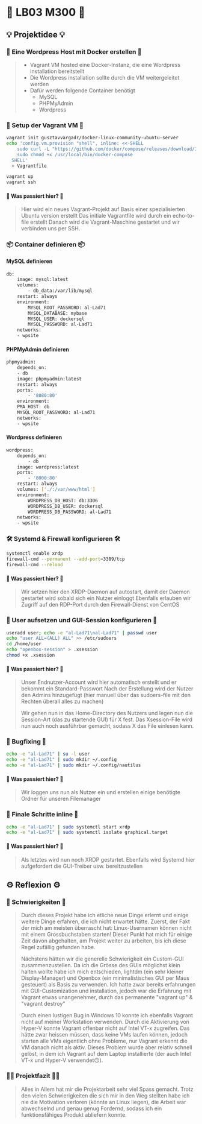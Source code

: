 # 👀 LB03 M300 👀 
## 💡 Projektidee 💡
### 🔐 Eine Wordpress Host mit Docker erstellen 🔐
> * Vagrant VM hosted eine Docker-Instanz, die eine Wordpress installation bereitstellt 
> * Die Wordpress installation sollte durch die VM weitergeleitet werden
> * Dafür werden folgende Container benötigt
>   * MySQL
>   * PHPMyAdmin
>   * Wordpress
### 🧱 Setup der Vagrant VM 🧱
```sh
vagrant init gusztavvargadr/docker-linux-community-ubuntu-server
echo 'config.vm.provision "shell", inline: <<-SHELL
    sudo curl -L "https://github.com/docker/compose/releases/download/1.29.1/docker-compose-$(uname -s)-$(uname -m)" -o /usr/local/bin/docker-compose
    sudo chmod +x /usr/local/bin/docker-compose
  SHELL'
  > Vagrantfile

vagrant up
vagrant ssh
```
#### 🤔 Was passiert hier? 🤔
> Hier wird ein neues Vagrant-Projekt auf Basis einer spezialisierten Ubuntu version erstellt
> Das initiale Vagrantfile wird durch ein echo-to-file erstellt
> Danach wird die Vagrant-Maschine gestartet und wir verbinden uns per SSH.

### 📦 Container definieren 📦

#### MySQL definieren
```sh
db:
    image: mysql:latest
    volumes:
        - db_data:/var/lib/mysql
    restart: always
    environment:
        MYSQL_ROOT_PASSWORD: al-Lad71
        MYSQL_DATABASE: mybase
        MYSQL_USER: dockersql
        MYSQL_PASSWORD: al-Lad71
    networks:
    - wpsite
```

#### PHPMyAdmin definieren
```sh
phpmyadmin:
    depends_on:
    - db
    image: phpmyadmin:latest
    restart: always
    ports:
        - '8080:80'
    environment:
    PMA_HOST: db
    MYSQL_ROOT_PASSWORD: al-Lad71
    networks:
    - wpsite
```

#### Wordpress definieren
```sh
wordpress:
    depends_on:
        - db
    image: wordpress:latest
    ports:
        - '8000:80'
    restart: always
    volumes: ['./:/var/www/html']
    environment:
        WORDPRESS_DB_HOST: db:3306
        WORDPRESS_DB_USER: dockersql
        WORDPRESS_DB_PASSWORD: al-Lad71
    networks:
    - wpsite
```

### 🛠️ Systemd & Firewall konfigurieren 🛠️
```sh
systemctl enable xrdp
firewall-cmd --permanent --add-port=3389/tcp
firewall-cmd --reload
```
#### 🤔 Was passiert hier? 🤔
> Wir setzen hier den XRDP-Daemon auf autostart, damit der Daemon gestartet wird sobald sich ein Nutzer einloggt
> Ebenfalls erlauben wir Zugriff auf den RDP-Port durch den Firewall-Dienst von CentOS

### 👤 User aufsetzen und GUI-Session konfigurieren 👤
```sh
useradd user; echo -e "al-Lad71\nal-Lad71" | passwd user
echo "user ALL=(ALL) ALL" >> /etc/sudoers
cd /home/user
echo "openbox-session" > .xsession
chmod +x .xsession
```
#### 🤔 Was passiert hier? 🤔
> Unser Endnutzer-Account wird hier automatisch erstellt und er bekommt ein Standard-Passwort
> Nach der Erstellung wird der Nutzer den Admins hinzugefügt (hier manuell über das sudoers-file mit den Rechten überall alles zu machen)
>
> Wir gehen nun in das Home-Directory des Nutzers und legen nun die Session-Art (das zu startende GUI) für X fest.
> Das Xsession-File wird nun auch noch ausführbar gemacht, sodass X das File einlesen kann.

### 🔧 Bugfixing 🔧
```sh
echo -e "al-Lad71" | su -l user
echo -e "al-Lad71" | sudo mkdir ~/.config
echo -e "al-Lad71" | sudo mkdir ~/.config/nautilus
```
#### 🤔 Was passiert hier? 🤔
> Wir loggen uns nun als Nutzer ein und erstellen einige benötigte Ordner für unseren Filemanager


### 📢 Finale Schritte inline 📢
```sh
echo -e "al-Lad71" | sudo systemctl start xrdp
echo -e "al-Lad71" | sudo systemctl isolate graphical.target
```
#### 🤔 Was passiert hier? 🤔
> Als letztes wird nun noch XRDP gestartet.
> Ebenfalls wird Systemd hier aufgefordert die GUI-Treiber usw. bereitzustellen



## ⚙️ Reflexion ⚙️
### 🔄 Schwierigkeiten 🔄
> Durch dieses Projekt habe ich etliche neue Dinge erlernt und einige weitere Dinge erfahren, die ich nicht erwartet hätte.
> Zuerst, der Fakt der mich am meisten überrascht hat: Linux-Usernamen können nicht mit einem Grossbuchstaben starten!
> Dieser Punkt hat mich für einige Zeit davon abgehalten, am Projekt weiter zu arbeiten, bis ich diese Regel zufällig gefunden habe.
>
> Nächstens hätten wir die generelle Schwierigkeit ein Custom-GUI zusammenzustellen.
> Da ich die Grösse des GUIs möglichst klein halten wollte habe ich mich entschieden, lightdm (ein sehr kleiner Display-Manager)
> und Openbox (ein minimalistisches GUI per Maus gesteuert) als Basis zu verwenden.
> Ich hatte zwar bereits erfahrungen mit GUI-Customization und installation, jedoch war die Erfahrung mit Vagrant etwas unangenehmer,
> durch das permanente "vagrant up" & "vagrant destroy"
>
> Durch einen lustigen Bug in Windows 10 konnte ich ebenfalls Vagrant nicht auf meiner Workstation verwenden.
> Durch die Aktivierung von Hyper-V konnte Vagrant offenbar nicht auf Intel VT-x zugreifen.
> Das hätte zwar heissen müssen, dass keine VMs laufen können, jedoch starten alle VMs eigentlich ohne Probleme,
> nur Vagrant erkennt die VM danach nicht als aktiv.
> Dieses Problem wurde aber relativ schnell gelöst, in dem ich Vagrant auf dem Laptop installierte (der auch Intel VT-x und Hyper-V verwendet🙃).

### 👩‍💻 Projektfazit 👩‍💻
> Alles in Allem hat mir die Projektarbeit sehr viel Spass gemacht.
> Trotz den vielen Schwierigkeiten die sich mir in den Weg stellten habe ich nie die Motivation verloren (könnte an Linux liegen),
> die Arbeit war abwechselnd und genau genug Fordernd, sodass ich ein funktionsfähiges Produkt abliefern konnte.
 